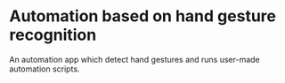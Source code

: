 # Automation based on hand gesture recognition
An automation app which detect hand gestures and runs user-made automation scripts.

